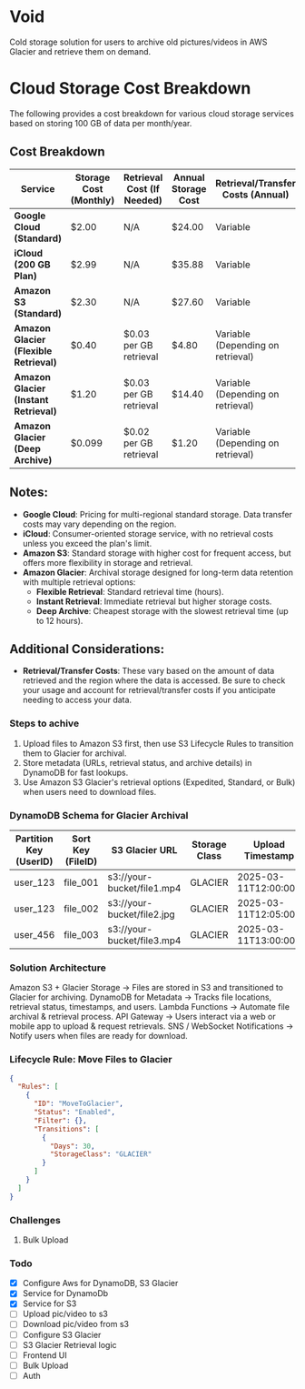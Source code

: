 # Void

Cold storage solution for users to archive old pictures/videos in AWS Glacier and retrieve them on demand.

# Cloud Storage Cost Breakdown

The following provides a cost breakdown for various cloud storage services based on storing 100 GB of data per month/year.

## Cost Breakdown

| Service                                 | Storage Cost (Monthly) | Retrieval Cost (If Needed) | Annual Storage Cost | Retrieval/Transfer Costs (Annual) | **Yearly Cost**    |
| --------------------------------------- | ---------------------- | -------------------------- | ------------------- | --------------------------------- | ------------------ |
| **Google Cloud (Standard)**             | $2.00                  | N/A                        | $24.00              | Variable                          | $24.00             |
| **iCloud (200 GB Plan)**                | $2.99                  | N/A                        | $35.88              | Variable                          | $35.88             |
| **Amazon S3 (Standard)**                | $2.30                  | N/A                        | $27.60              | Variable                          | $27.60             |
| **Amazon Glacier (Flexible Retrieval)** | $0.40                  | $0.03 per GB retrieval     | $4.80               | Variable (Depending on retrieval) | $4.80 + Retrieval  |
| **Amazon Glacier (Instant Retrieval)**  | $1.20                  | $0.03 per GB retrieval     | $14.40              | Variable (Depending on retrieval) | $14.40 + Retrieval |
| **Amazon Glacier (Deep Archive)**       | $0.099                 | $0.02 per GB retrieval     | $1.20               | Variable (Depending on retrieval) | $1.20 + Retrieval  |

## Notes:

- **Google Cloud**: Pricing for multi-regional standard storage. Data transfer costs may vary depending on the region.
- **iCloud**: Consumer-oriented storage service, with no retrieval costs unless you exceed the plan's limit.
- **Amazon S3**: Standard storage with higher cost for frequent access, but offers more flexibility in storage and retrieval.
- **Amazon Glacier**: Archival storage designed for long-term data retention with multiple retrieval options:
  - **Flexible Retrieval**: Standard retrieval time (hours).
  - **Instant Retrieval**: Immediate retrieval but higher storage costs.
  - **Deep Archive**: Cheapest storage with the slowest retrieval time (up to 12 hours).

## Additional Considerations:

- **Retrieval/Transfer Costs**: These vary based on the amount of data retrieved and the region where the data is accessed. Be sure to check your usage and account for retrieval/transfer costs if you anticipate needing to access your data.

### Steps to achive

1. Upload files to Amazon S3 first, then use S3 Lifecycle Rules to transition them to Glacier for archival.
2. Store metadata (URLs, retrieval status, and archive details) in DynamoDB for fast lookups.
3. Use Amazon S3 Glacier's retrieval options (Expedited, Standard, or Bulk) when users need to download files.

### DynamoDB Schema for Glacier Archival

| Partition Key (UserID) | Sort Key (FileID) | S3 Glacier URL             | Storage Class | Upload Timestamp     | File Type | Retrieval Status |
| ---------------------- | ----------------- | -------------------------- | ------------- | -------------------- | --------- | ---------------- |
| user_123               | file_001          | s3://your-bucket/file1.mp4 | GLACIER       | 2025-03-11T12:00:00Z | video     | archived         |
| user_123               | file_002          | s3://your-bucket/file2.jpg | GLACIER       | 2025-03-11T12:05:00Z | photo     | retrieving       |
| user_456               | file_003          | s3://your-bucket/file3.mp4 | GLACIER       | 2025-03-11T13:00:00Z | video     | available        |

### Solution Architecture

Amazon S3 + Glacier Storage → Files are stored in S3 and transitioned to Glacier for archiving.
DynamoDB for Metadata → Tracks file locations, retrieval status, timestamps, and users.
Lambda Functions → Automate file archival & retrieval process.
API Gateway → Users interact via a web or mobile app to upload & request retrievals.
SNS / WebSocket Notifications → Notify users when files are ready for download.

### Lifecycle Rule: Move Files to Glacier

```json
{
  "Rules": [
    {
      "ID": "MoveToGlacier",
      "Status": "Enabled",
      "Filter": {},
      "Transitions": [
        {
          "Days": 30,
          "StorageClass": "GLACIER"
        }
      ]
    }
  ]
}
```

### Challenges

1. Bulk Upload

### Todo

- [x] Configure Aws for DynamoDB, S3 Glacier
- [x] Service for DynamoDb
- [x] Service for S3
- [ ] Upload pic/video to s3
- [ ] Download pic/video from s3
- [ ] Configure S3 Glacier
- [ ] S3 Glacier Retrieval logic
- [ ] Frontend UI
- [ ] Bulk Upload
- [ ] Auth
